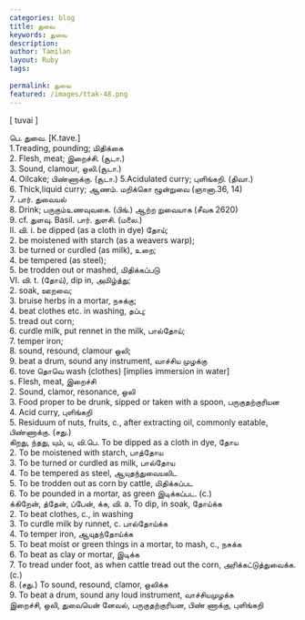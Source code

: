 ```yaml
---
categories: blog
title: துவை
keywords: துவை
description: 
author: Tamilan
layout: Ruby
tags: 
 
permalink: துவை
featured: /images/ttak-48.png
---
```

  
[ tuvai ]  
  
பெ. துவை. [K.tave.]  
1.Treading, pounding; மிதிக்கை  
2. Flesh, meat; இறைச்சி. (சூடா.)  
3. Sound, clamour, ஒலி.(சூடா.)  
4. Oilcake; பிண்ணாக்கு. (சூடா.) 5.Acidulated curry; புளிங்கறி. (திவா.)  
6. Thick,liquid curry; ஆணம். மறிக்கொ ழூன்றுவை (ஞானா.36, 14)  
7. பார். துவையல்  
8. Drink; பருகும்உணவுவகை. (பிங்.) ஆற்ற றுவையாக (சீவக 2620)  
9. cf. துளவு. Basil. பார். துளசி. (மலை.)  
II. வி. i. be dipped (as a cloth in dye) தோய்;  
2. be moistened with starch (as a weavers warp);  
3. be turned or curdled (as milk), உறை;  
4. be tempered (as steel);  
5. be trodden out or mashed, மிதிக்கப்படு  
VI. வி. t. (தோய்), dip in, அமிழ்த்து;  
2. soak, ஊறவை;  
3. bruise herbs in a mortar, நசுக்கு;  
4. beat clothes etc. in washing, தப்பு;  
5. tread out corn;  
6. curdle milk, put rennet in the milk, பால்தோய்;  
7. temper iron;  
8. sound, resound, clamour ஒலி;  
9. beat a drum, sound any instrument, வாச்சிய முழக்கு  
6. tove தொவெ wash (clothes) [implies immersion in water]  
s. Flesh, meat, இறைச்சி  
2. Sound, clamor, resonance, ஒலி  
3. Food proper to be drunk, sipped or taken with a spoon, பருகுதற்குரியன  
4. Acid curry, புளிங்கறி  
5. Residuum of nuts, fruits, c., after extracting oil, commonly eatable, பிண்ணாக்கு. (சது.)  
கிறது, ந்தது, யும், ய, வி.பெ. To be dipped as a cloth in dye, தோய  
2. To be moistened with starch, பாத்தோய  
3. To be turned or curdled as milk, பால்தோய  
4. To be tempered as steel, ஆயுதந்துவையலிட  
5. To be trodden out as corn by cattle, மிதிக்கப்பட  
6. To be pounded in a mortar, as green இடிக்கப்பட. (c.)  
க்கிறேன், த்தேன், ப்பேன், க்க, வி. a. To dip, in soak, தோய்க்க  
2. To beat clothes, c., in washing  
3. To curdle milk by runnet, c. பால்தோய்க்க  
4. To temper iron, ஆயுதந்தோய்க்க  
5. To beat moist or green things in a mortar, to mash, c., நசுக்க  
6. To beat as clay or mortar, இடிக்க  
7. To tread under foot, as when cattle tread out the corn, அரிக்கட்டுத்துவைக்க. (c.)  
8. (சது.) To sound, resound, clamor, ஒலிக்க  
9. To beat a drum, sound any loud instrument, வாச்சியமுழக்க  
இறைச்சி, ஒலி, துவையென் னேவல், பருகுதற்குரியன, பிண் ணாக்கு, புளிங்கறி